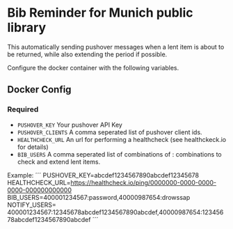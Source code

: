 # Bib Reminder for Munich public library

This automatically sending pushover messages when a lent item is about to be returned, while also extending the period if possible.

Configure the docker container with the following variables.

## Docker Config

### Required

- `PUSHOVER_KEY` Your pushover API Key
- `PUSHOVER_CLIENTS` A comma seperated list of pushover client ids.
- `HEALTHCHECK_URL` An url for performing a healthcheck (see healthckeck.io for details)
- `BIB_USERS` A comma seperated list of combinations of <USER>:<PWD> combinations to check and extend lent items.

Example:
´´´
PUSHOVER_KEY=abcdef1234567890abcdef12345678
HEALTHCHECK_URL=https://healthcheck.io/ping/0000000-0000-0000-0000-000000000000
BIB_USERS=400001234567:password,40000987654:drowssap
NOTIFY_USERS=	400001234567:12345678abcdef1234567890abcdef,40000987654:12345678abcdef1234567890abcdef
´´´